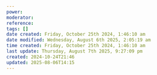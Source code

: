 ```yaml
---
power: 
moderator: 
reference: 
tags: []
date created: Friday, October 25th 2024, 1:46:10 am
date modified: Wednesday, August 6th 2025, 2:05:19 am
time created: Friday, October 25th 2024, 1:46:10 am
last update: Thursday, August 7th 2025, 9:27:09 pm
created: 2024-10-24T21:46
updated: 2025-08-06T14:15
---
```

